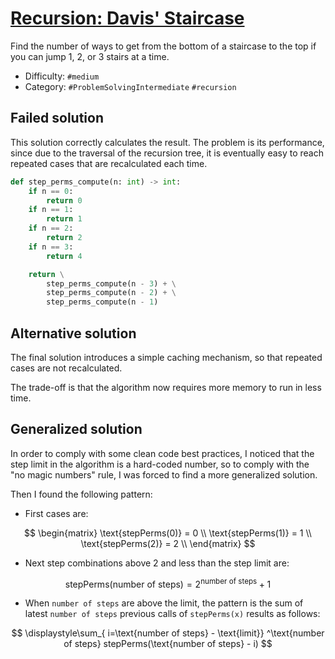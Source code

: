 # [Recursion: Davis' Staircase](https://www.hackerrank.com/challenges/ctci-recursive-staircase)

Find the number of ways to get from the bottom of a staircase
to the top if you can jump 1, 2, or 3 stairs at a time.

- Difficulty:  `#medium`
- Category: `#ProblemSolvingIntermediate` `#recursion`

## Failed solution

This solution correctly calculates the result. The problem is its performance,
since due to the traversal of the recursion tree,
it is eventually easy to reach repeated cases that are recalculated each time.

```python
def step_perms_compute(n: int) -> int:
    if n == 0:
        return 0
    if n == 1:
        return 1
    if n == 2:
        return 2
    if n == 3:
        return 4

    return \
        step_perms_compute(n - 3) + \
        step_perms_compute(n - 2) + \
        step_perms_compute(n - 1)
```

## Alternative solution

The final solution introduces a simple caching mechanism,
so that repeated cases are not recalculated.

The trade-off is that the algorithm now requires
more memory to run in less time.

## Generalized solution

In order to comply with some clean code best practices,
I noticed that the step limit in the algorithm is a hard-coded number,
so to comply with the "no magic numbers" rule,
I was forced to find a more generalized solution.

Then I found the following pattern:

- First cases are:

$$ \begin{matrix}
    \text{stepPerms(0)} = 0 \\
    \text{stepPerms(1)} = 1 \\
    \text{stepPerms(2)} = 2 \\
  \end{matrix}
$$

- Next step combinations above 2 and less than the step limit are:

$$ \text{stepPerms(number of steps)} = 2^\text{number of steps} + 1 $$

- When `number of steps` are above the limit, the pattern is
the sum of latest `number of steps` previous calls of
`stepPerms(x)` results as follows:

$$ \displaystyle\sum_{
  i=\text{number of steps} - \text{limit}}
  ^\text{number of steps}
  stepPerms(\text{number of steps} - i)
$$
